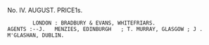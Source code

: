No. IV.                             AUGUST.                                       PRICE1s.




            LONDON : BRADBURY & EVANS, WHITEFRIARS.
    AGENTS :--J.   MENZIES, EDINBURGH   ; T. MURRAY, GLASGOW ; J .   M'GLASHAN, DUBLIN.

